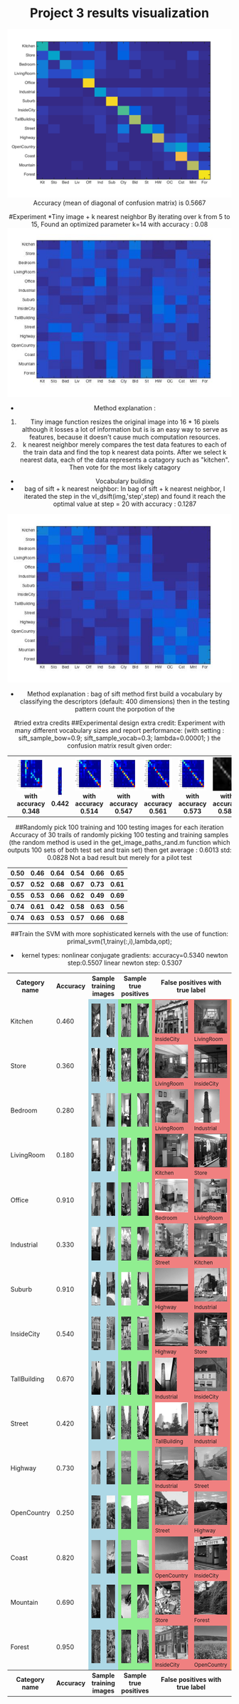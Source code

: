 <center>
<h1>Project 3 results visualization</h1>
<img src="confusion_matrix.png">

<br>
Accuracy (mean of diagonal of confusion matrix) is 0.5667
<p>


#Experiment 
*Tiny image + k nearest neighbor
By iterating over k from 5 to 15, Found an optimized parameter k=14 with accuracy : 0.08
<img src="cm_tinynn.jpg">

* Method explanation :
1. Tiny image function resizes the original image into 16 * 16 pixels although it losses a lot of information but is is an easy way to serve as features, because it doesn't cause much computation resources.
2. k nearest neighbor merely compares the test data features to each of the train data and find the top k nearest data points. After we select k nearest data, each of the data represents a catagory such as "kitchen". Then vote for the most likely catagory


* Vocabulary building
* bag of sift + k nearest neighbor:
In bag of sift + k nearest neighbor, I iterated the step in the vl_dsift(img,'step',step) and found it reach the optimal value at step = 20
with accuracy : 0.1287
<img src="cm_bownn.jpg">

* Method explanation :
bag of sift method first build a vocabulary by classifying the descriptors (default: 400 dimensions)
then in the testing pattern count the porpotion of the 

#tried extra credits
##Experimental design extra credit:
Experiment with many different vocabulary sizes and report performance:
(with setting :
sift_sample_bow=0.9;
sift_sample_vocab=0.3;
lambda=0.00001;
)
the confusion matrix result given order:
<table border=0 cellpadding=4 cellspacing=1>
<tr>
<th><th colspan=2><img src="extra1\10.jpg" width=100 height=75> with accuracy 0.348</th>
<th><img src="extra1\20.jpg" width=10 height=75> 0.442</th>
<th colspan=2><img src="extra1\50.jpg" width=100 height=75>with accuracy 0.514</th>
<th colspan=2><img src="extra1\100.jpg" width=100 height=75>with accuracy 0.547</th>
<th colspan=2><img src="extra1\200.jpg" width=100 height=75>with accuracy 0.561</th>
<th colspan=2><img src="extra1\400.jpg" width=100 height=75>with accuracy 0.573</th>
<th colspan=2><img src="extra1\1000.jpg" width=100 height=75>with accuracy 0.589</th>
</tr>
</table>
##Randomly pick 100 training and 100 testing images for each iteration 
Accuracy of 30 trails of randomly picking 100 testing and training samples (the random method is used in the  get_image_paths_rand.m function which outputs 100 sets of both test set and train set)

<table border=0 cellpadding=4 cellspacing=1>
<tr>
<th>0.50</th>
<th>0.46</th>
<th colspan=2>0.64</th>
<th colspan=2>0.54</th>
<th colspan=2>0.66</th>
<th colspan=2>0.65</th>
</tr>
<tr>
<th>0.57</th>
<th>0.52</th>
<th colspan=2>0.68</th>
<th colspan=2>0.67</th>
<th colspan=2>0.73</th>
<th colspan=2>0.61</th>
</tr>
<tr>
<th>0.55</th>
<th>0.53</th>
<th colspan=2>0.66</th>
<th colspan=2>0.62</th>
<th colspan=2>0.49</th>
<th colspan=2>0.69</th>
</tr>
<tr>
<th>0.74</th>
<th>0.61</th>
<th colspan=2>0.42</th>
<th colspan=2>0.58</th>
<th colspan=2>0.63</th>
<th colspan=2>0.56</th>
</tr>
<tr>
<th>0.74</th>
<th>0.63</th>
<th colspan=2>0.53</th>
<th colspan=2>0.57</th>
<th colspan=2>0.66</th>
<th colspan=2>0.68</th>
</tr>
then get average : 0.6013
std: 0.0828
Not a bad result but merely for a pilot test
</table>

##Train the SVM with more sophisticated kernels
with the use of function:
primal_svm(1,trainy(:,i),lambda,opt);

* kernel types:
nonlinear conjugate gradients: accuracy=0.5340
newton step:0.5507
linear newton step: 0.5307

<table border=0 cellpadding=4 cellspacing=1>
<tr>
<th>Category name</th>
<th>Accuracy</th>
<th colspan=2>Sample training images</th>
<th colspan=2>Sample true positives</th>
<th colspan=2>False positives with true label</th>
<th colspan=2>False negatives with wrong predicted label</th>
</tr>
<tr>
<td>Kitchen</td>
<td>0.460</td>
<td bgcolor=LightBlue><img src="thumbnails/Kitchen_image_0133.jpg" width=93 height=75></td>
<td bgcolor=LightBlue><img src="thumbnails/Kitchen_image_0047.jpg" width=100 height=75></td>
<td bgcolor=LightGreen><img src="thumbnails/Kitchen_image_0111.jpg" width=100 height=75></td>
<td bgcolor=LightGreen><img src="thumbnails/Kitchen_image_0116.jpg" width=100 height=75></td>
<td bgcolor=LightCoral><img src="thumbnails/InsideCity_image_0012.jpg" width=75 height=75><br><small>InsideCity</small></td>
<td bgcolor=LightCoral><img src="thumbnails/LivingRoom_image_0015.jpg" width=100 height=75><br><small>LivingRoom</small></td>
<td bgcolor=#FFBB55><img src="thumbnails/Kitchen_image_0167.jpg" width=57 height=75><br><small>Office</small></td>
<td bgcolor=#FFBB55><img src="thumbnails/Kitchen_image_0068.jpg" width=113 height=75><br><small>InsideCity</small></td>
</tr>
<tr>
<td>Store</td>
<td>0.360</td>
<td bgcolor=LightBlue><img src="thumbnails/Store_image_0203.jpg" width=100 height=75></td>
<td bgcolor=LightBlue><img src="thumbnails/Store_image_0204.jpg" width=50 height=75></td>
<td bgcolor=LightGreen><img src="thumbnails/Store_image_0045.jpg" width=100 height=75></td>
<td bgcolor=LightGreen><img src="thumbnails/Store_image_0013.jpg" width=131 height=75></td>
<td bgcolor=LightCoral><img src="thumbnails/LivingRoom_image_0082.jpg" width=100 height=75><br><small>LivingRoom</small></td>
<td bgcolor=LightCoral><img src="thumbnails/InsideCity_image_0104.jpg" width=75 height=75><br><small>InsideCity</small></td>
<td bgcolor=#FFBB55><img src="thumbnails/Store_image_0073.jpg" width=101 height=75><br><small>Forest</small></td>
<td bgcolor=#FFBB55><img src="thumbnails/Store_image_0151.jpg" width=100 height=75><br><small>InsideCity</small></td>
</tr>
<tr>
<td>Bedroom</td>
<td>0.280</td>
<td bgcolor=LightBlue><img src="thumbnails/Bedroom_image_0159.jpg" width=93 height=75></td>
<td bgcolor=LightBlue><img src="thumbnails/Bedroom_image_0164.jpg" width=100 height=75></td>
<td bgcolor=LightGreen><img src="thumbnails/Bedroom_image_0067.jpg" width=70 height=75></td>
<td bgcolor=LightGreen><img src="thumbnails/Bedroom_image_0074.jpg" width=116 height=75></td>
<td bgcolor=LightCoral><img src="thumbnails/LivingRoom_image_0021.jpg" width=109 height=75><br><small>LivingRoom</small></td>
<td bgcolor=LightCoral><img src="thumbnails/Industrial_image_0046.jpg" width=57 height=75><br><small>Industrial</small></td>
<td bgcolor=#FFBB55><img src="thumbnails/Bedroom_image_0120.jpg" width=116 height=75><br><small>InsideCity</small></td>
<td bgcolor=#FFBB55><img src="thumbnails/Bedroom_image_0168.jpg" width=113 height=75><br><small>Kitchen</small></td>
</tr>
<tr>
<td>LivingRoom</td>
<td>0.180</td>
<td bgcolor=LightBlue><img src="thumbnails/LivingRoom_image_0188.jpg" width=100 height=75></td>
<td bgcolor=LightBlue><img src="thumbnails/LivingRoom_image_0170.jpg" width=113 height=75></td>
<td bgcolor=LightGreen><img src="thumbnails/LivingRoom_image_0061.jpg" width=100 height=75></td>
<td bgcolor=LightGreen><img src="thumbnails/LivingRoom_image_0032.jpg" width=100 height=75></td>
<td bgcolor=LightCoral><img src="thumbnails/Kitchen_image_0166.jpg" width=111 height=75><br><small>Kitchen</small></td>
<td bgcolor=LightCoral><img src="thumbnails/Store_image_0104.jpg" width=100 height=75><br><small>Store</small></td>
<td bgcolor=#FFBB55><img src="thumbnails/LivingRoom_image_0049.jpg" width=106 height=75><br><small>Kitchen</small></td>
<td bgcolor=#FFBB55><img src="thumbnails/LivingRoom_image_0116.jpg" width=51 height=75><br><small>Mountain</small></td>
</tr>
<tr>
<td>Office</td>
<td>0.910</td>
<td bgcolor=LightBlue><img src="thumbnails/Office_image_0184.jpg" width=109 height=75></td>
<td bgcolor=LightBlue><img src="thumbnails/Office_image_0212.jpg" width=105 height=75></td>
<td bgcolor=LightGreen><img src="thumbnails/Office_image_0027.jpg" width=104 height=75></td>
<td bgcolor=LightGreen><img src="thumbnails/Office_image_0126.jpg" width=108 height=75></td>
<td bgcolor=LightCoral><img src="thumbnails/Bedroom_image_0017.jpg" width=99 height=75><br><small>Bedroom</small></td>
<td bgcolor=LightCoral><img src="thumbnails/LivingRoom_image_0147.jpg" width=115 height=75><br><small>LivingRoom</small></td>
<td bgcolor=#FFBB55><img src="thumbnails/Office_image_0117.jpg" width=98 height=75><br><small>Bedroom</small></td>
<td bgcolor=#FFBB55><img src="thumbnails/Office_image_0043.jpg" width=105 height=75><br><small>Kitchen</small></td>
</tr>
<tr>
<td>Industrial</td>
<td>0.330</td>
<td bgcolor=LightBlue><img src="thumbnails/Industrial_image_0004.jpg" width=117 height=75></td>
<td bgcolor=LightBlue><img src="thumbnails/Industrial_image_0281.jpg" width=101 height=75></td>
<td bgcolor=LightGreen><img src="thumbnails/Industrial_image_0113.jpg" width=100 height=75></td>
<td bgcolor=LightGreen><img src="thumbnails/Industrial_image_0045.jpg" width=61 height=75></td>
<td bgcolor=LightCoral><img src="thumbnails/Street_image_0145.jpg" width=75 height=75><br><small>Street</small></td>
<td bgcolor=LightCoral><img src="thumbnails/Kitchen_image_0064.jpg" width=107 height=75><br><small>Kitchen</small></td>
<td bgcolor=#FFBB55><img src="thumbnails/Industrial_image_0135.jpg" width=77 height=75><br><small>Highway</small></td>
<td bgcolor=#FFBB55><img src="thumbnails/Industrial_image_0052.jpg" width=105 height=75><br><small>TallBuilding</small></td>
</tr>
<tr>
<td>Suburb</td>
<td>0.910</td>
<td bgcolor=LightBlue><img src="thumbnails/Suburb_image_0030.jpg" width=113 height=75></td>
<td bgcolor=LightBlue><img src="thumbnails/Suburb_image_0089.jpg" width=113 height=75></td>
<td bgcolor=LightGreen><img src="thumbnails/Suburb_image_0167.jpg" width=113 height=75></td>
<td bgcolor=LightGreen><img src="thumbnails/Suburb_image_0062.jpg" width=113 height=75></td>
<td bgcolor=LightCoral><img src="thumbnails/Highway_image_0144.jpg" width=75 height=75><br><small>Highway</small></td>
<td bgcolor=LightCoral><img src="thumbnails/Industrial_image_0106.jpg" width=100 height=75><br><small>Industrial</small></td>
<td bgcolor=#FFBB55><img src="thumbnails/Suburb_image_0031.jpg" width=113 height=75><br><small>Coast</small></td>
<td bgcolor=#FFBB55><img src="thumbnails/Suburb_image_0013.jpg" width=113 height=75><br><small>InsideCity</small></td>
</tr>
<tr>
<td>InsideCity</td>
<td>0.540</td>
<td bgcolor=LightBlue><img src="thumbnails/InsideCity_image_0294.jpg" width=75 height=75></td>
<td bgcolor=LightBlue><img src="thumbnails/InsideCity_image_0159.jpg" width=75 height=75></td>
<td bgcolor=LightGreen><img src="thumbnails/InsideCity_image_0122.jpg" width=75 height=75></td>
<td bgcolor=LightGreen><img src="thumbnails/InsideCity_image_0055.jpg" width=75 height=75></td>
<td bgcolor=LightCoral><img src="thumbnails/Highway_image_0031.jpg" width=75 height=75><br><small>Highway</small></td>
<td bgcolor=LightCoral><img src="thumbnails/Store_image_0020.jpg" width=100 height=75><br><small>Store</small></td>
<td bgcolor=#FFBB55><img src="thumbnails/InsideCity_image_0126.jpg" width=75 height=75><br><small>Suburb</small></td>
<td bgcolor=#FFBB55><img src="thumbnails/InsideCity_image_0067.jpg" width=75 height=75><br><small>Office</small></td>
</tr>
<tr>
<td>TallBuilding</td>
<td>0.670</td>
<td bgcolor=LightBlue><img src="thumbnails/TallBuilding_image_0280.jpg" width=75 height=75></td>
<td bgcolor=LightBlue><img src="thumbnails/TallBuilding_image_0343.jpg" width=75 height=75></td>
<td bgcolor=LightGreen><img src="thumbnails/TallBuilding_image_0038.jpg" width=75 height=75></td>
<td bgcolor=LightGreen><img src="thumbnails/TallBuilding_image_0004.jpg" width=75 height=75></td>
<td bgcolor=LightCoral><img src="thumbnails/Industrial_image_0114.jpg" width=49 height=75><br><small>Industrial</small></td>
<td bgcolor=LightCoral><img src="thumbnails/InsideCity_image_0060.jpg" width=75 height=75><br><small>InsideCity</small></td>
<td bgcolor=#FFBB55><img src="thumbnails/TallBuilding_image_0087.jpg" width=75 height=75><br><small>Suburb</small></td>
<td bgcolor=#FFBB55><img src="thumbnails/TallBuilding_image_0114.jpg" width=75 height=75><br><small>Highway</small></td>
</tr>
<tr>
<td>Street</td>
<td>0.420</td>
<td bgcolor=LightBlue><img src="thumbnails/Street_image_0206.jpg" width=75 height=75></td>
<td bgcolor=LightBlue><img src="thumbnails/Street_image_0259.jpg" width=75 height=75></td>
<td bgcolor=LightGreen><img src="thumbnails/Street_image_0121.jpg" width=75 height=75></td>
<td bgcolor=LightGreen><img src="thumbnails/Street_image_0036.jpg" width=75 height=75></td>
<td bgcolor=LightCoral><img src="thumbnails/TallBuilding_image_0105.jpg" width=75 height=75><br><small>TallBuilding</small></td>
<td bgcolor=LightCoral><img src="thumbnails/Industrial_image_0142.jpg" width=54 height=75><br><small>Industrial</small></td>
<td bgcolor=#FFBB55><img src="thumbnails/Street_image_0032.jpg" width=75 height=75><br><small>InsideCity</small></td>
<td bgcolor=#FFBB55><img src="thumbnails/Street_image_0074.jpg" width=75 height=75><br><small>Store</small></td>
</tr>
<tr>
<td>Highway</td>
<td>0.730</td>
<td bgcolor=LightBlue><img src="thumbnails/Highway_image_0239.jpg" width=75 height=75></td>
<td bgcolor=LightBlue><img src="thumbnails/Highway_image_0134.jpg" width=75 height=75></td>
<td bgcolor=LightGreen><img src="thumbnails/Highway_image_0071.jpg" width=75 height=75></td>
<td bgcolor=LightGreen><img src="thumbnails/Highway_image_0139.jpg" width=75 height=75></td>
<td bgcolor=LightCoral><img src="thumbnails/Industrial_image_0133.jpg" width=111 height=75><br><small>Industrial</small></td>
<td bgcolor=LightCoral><img src="thumbnails/Street_image_0050.jpg" width=75 height=75><br><small>Street</small></td>
<td bgcolor=#FFBB55><img src="thumbnails/Highway_image_0015.jpg" width=75 height=75><br><small>Coast</small></td>
<td bgcolor=#FFBB55><img src="thumbnails/Highway_image_0149.jpg" width=75 height=75><br><small>Coast</small></td>
</tr>
<tr>
<td>OpenCountry</td>
<td>0.250</td>
<td bgcolor=LightBlue><img src="thumbnails/OpenCountry_image_0163.jpg" width=75 height=75></td>
<td bgcolor=LightBlue><img src="thumbnails/OpenCountry_image_0390.jpg" width=75 height=75></td>
<td bgcolor=LightGreen><img src="thumbnails/OpenCountry_image_0113.jpg" width=75 height=75></td>
<td bgcolor=LightGreen><img src="thumbnails/OpenCountry_image_0024.jpg" width=75 height=75></td>
<td bgcolor=LightCoral><img src="thumbnails/Street_image_0014.jpg" width=75 height=75><br><small>Street</small></td>
<td bgcolor=LightCoral><img src="thumbnails/Highway_image_0034.jpg" width=75 height=75><br><small>Highway</small></td>
<td bgcolor=#FFBB55><img src="thumbnails/OpenCountry_image_0060.jpg" width=75 height=75><br><small>Suburb</small></td>
<td bgcolor=#FFBB55><img src="thumbnails/OpenCountry_image_0023.jpg" width=75 height=75><br><small>Mountain</small></td>
</tr>
<tr>
<td>Coast</td>
<td>0.820</td>
<td bgcolor=LightBlue><img src="thumbnails/Coast_image_0159.jpg" width=75 height=75></td>
<td bgcolor=LightBlue><img src="thumbnails/Coast_image_0147.jpg" width=75 height=75></td>
<td bgcolor=LightGreen><img src="thumbnails/Coast_image_0090.jpg" width=75 height=75></td>
<td bgcolor=LightGreen><img src="thumbnails/Coast_image_0045.jpg" width=75 height=75></td>
<td bgcolor=LightCoral><img src="thumbnails/OpenCountry_image_0080.jpg" width=75 height=75><br><small>OpenCountry</small></td>
<td bgcolor=LightCoral><img src="thumbnails/InsideCity_image_0015.jpg" width=75 height=75><br><small>InsideCity</small></td>
<td bgcolor=#FFBB55><img src="thumbnails/Coast_image_0113.jpg" width=75 height=75><br><small>OpenCountry</small></td>
<td bgcolor=#FFBB55><img src="thumbnails/Coast_image_0070.jpg" width=75 height=75><br><small>Forest</small></td>
</tr>
<tr>
<td>Mountain</td>
<td>0.690</td>
<td bgcolor=LightBlue><img src="thumbnails/Mountain_image_0345.jpg" width=75 height=75></td>
<td bgcolor=LightBlue><img src="thumbnails/Mountain_image_0355.jpg" width=75 height=75></td>
<td bgcolor=LightGreen><img src="thumbnails/Mountain_image_0115.jpg" width=75 height=75></td>
<td bgcolor=LightGreen><img src="thumbnails/Mountain_image_0113.jpg" width=75 height=75></td>
<td bgcolor=LightCoral><img src="thumbnails/Store_image_0125.jpg" width=57 height=75><br><small>Store</small></td>
<td bgcolor=LightCoral><img src="thumbnails/Forest_image_0124.jpg" width=75 height=75><br><small>Forest</small></td>
<td bgcolor=#FFBB55><img src="thumbnails/Mountain_image_0017.jpg" width=75 height=75><br><small>TallBuilding</small></td>
<td bgcolor=#FFBB55><img src="thumbnails/Mountain_image_0001.jpg" width=75 height=75><br><small>Coast</small></td>
</tr>
<tr>
<td>Forest</td>
<td>0.950</td>
<td bgcolor=LightBlue><img src="thumbnails/Forest_image_0039.jpg" width=75 height=75></td>
<td bgcolor=LightBlue><img src="thumbnails/Forest_image_0050.jpg" width=75 height=75></td>
<td bgcolor=LightGreen><img src="thumbnails/Forest_image_0126.jpg" width=75 height=75></td>
<td bgcolor=LightGreen><img src="thumbnails/Forest_image_0118.jpg" width=75 height=75></td>
<td bgcolor=LightCoral><img src="thumbnails/InsideCity_image_0023.jpg" width=75 height=75><br><small>InsideCity</small></td>
<td bgcolor=LightCoral><img src="thumbnails/OpenCountry_image_0054.jpg" width=75 height=75><br><small>OpenCountry</small></td>
<td bgcolor=#FFBB55><img src="thumbnails/Forest_image_0124.jpg" width=75 height=75><br><small>Mountain</small></td>
<td bgcolor=#FFBB55><img src="thumbnails/Forest_image_0017.jpg" width=75 height=75><br><small>Mountain</small></td>
</tr>
<tr>
<th>Category name</th>
<th>Accuracy</th>
<th colspan=2>Sample training images</th>
<th colspan=2>Sample true positives</th>
<th colspan=2>False positives with true label</th>
<th colspan=2>False negatives with wrong predicted label</th>
</tr>
</table>
</center>


